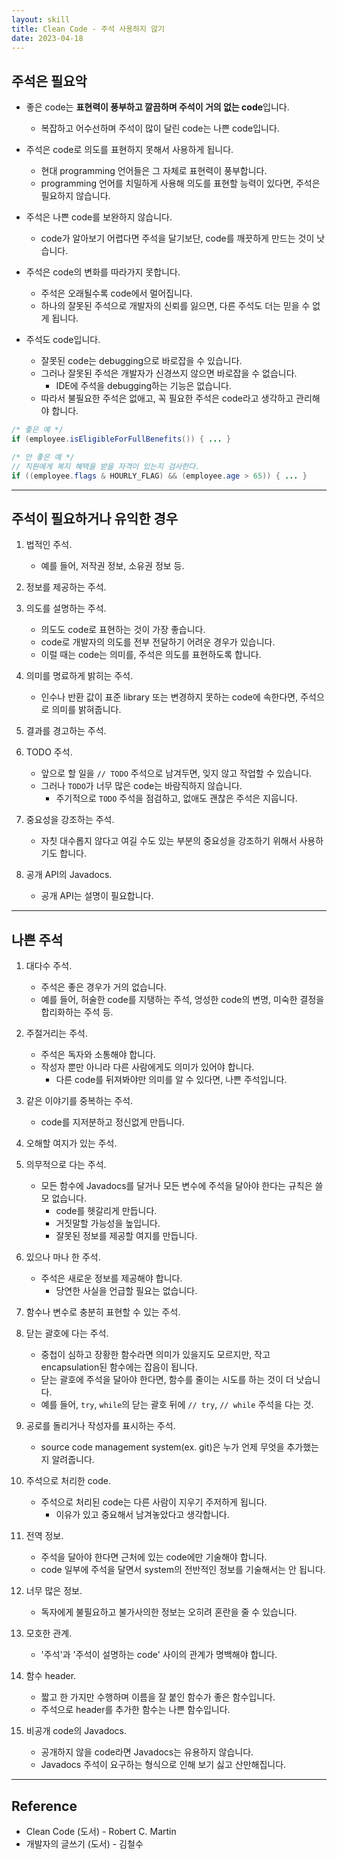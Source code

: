 ```yaml
---
layout: skill
title: Clean Code - 주석 사용하지 않기
date: 2023-04-18
---
```





## 주석은 필요악

- 좋은 code는 **표현력이 풍부하고 깔끔하며 주석이 거의 없는 code**입니다.
    - 복잡하고 어수선하며 주석이 많이 달린 code는 나쁜 code입니다.

- 주석은 code로 의도를 표현하지 못해서 사용하게 됩니다.
    - 현대 programming 언어들은 그 자체로 표현력이 풍부합니다.
    - programming 언어를 치밀하게 사용해 의도를 표현할 능력이 있다면, 주석은 필요하지 않습니다.

- 주석은 나쁜 code를 보완하지 않습니다.
    - code가 알아보기 어렵다면 주석을 달기보단, code를 깨끗하게 만드는 것이 낫습니다.

- 주석은 code의 변화를 따라가지 못합니다.
    - 주석은 오래될수록 code에서 멀어집니다.
    - 하나의 잘못된 주석으로 개발자의 신뢰를 잃으면, 다른 주석도 더는 믿을 수 없게 됩니다.

- 주석도 code입니다.
    - 잘못된 code는 debugging으로 바로잡을 수 있습니다.
    - 그러나 잘못된 주석은 개발자가 신경쓰지 않으면 바로잡을 수 없습니다.
        - IDE에 주석을 debugging하는 기능은 없습니다.
    - 따라서 불필요한 주석은 없애고, 꼭 필요한 주석은 code라고 생각하고 관리해야 합니다.

```java
/* 좋은 예 */
if (employee.isEligibleForFullBenefits()) { ... }

/* 안 좋은 예 */
// 직원에게 복지 혜택을 받을 자격이 있는지 검사한다.
if ((employee.flags & HOURLY_FLAG) && (employee.age > 65)) { ... }
```




---




## 주석이 필요하거나 유익한 경우

1. 법적인 주석.
    - 예를 들어, 저작권 정보, 소유권 정보 등.

2. 정보를 제공하는 주석.

3. 의도를 설명하는 주석.
    - 의도도 code로 표현하는 것이 가장 좋습니다.
    - code로 개발자의 의도를 전부 전달하기 어려운 경우가 있습니다.
    - 이럴 때는 code는 의미를, 주석은 의도를 표현하도록 합니다.

4. 의미를 명료하게 밝히는 주석.
    - 인수나 반환 값이 표준 library 또는 변경하지 못하는 code에 속한다면, 주석으로 의미를 밝혀줍니다.

5. 결과를 경고하는 주석.

6. TODO 주석.
    - 앞으로 할 일을 `// TODO` 주석으로 남겨두면, 잊지 않고 작업할 수 있습니다.
    - 그러나 `TODO`가 너무 많은 code는 바람직하지 않습니다.
        - 주기적으로 `TODO` 주석을 점검하고, 없애도 괜찮은 주석은 지웁니다.

7. 중요성을 강조하는 주석.
    - 자칫 대수롭지 않다고 여길 수도 있는 부분의 중요성을 강조하기 위해서 사용하기도 합니다.

8. 공개 API의 Javadocs.
    - 공개 API는 설명이 필요합니다.




---




## 나쁜 주석


1. 대다수 주석.
    - 주석은 좋은 경우가 거의 없습니다.
    - 예를 들어, 허술한 code를 지탱하는 주석, 엉성한 code의 변명, 미숙한 결정을 합리화하는 주석 등.

2. 주절거리는 주석.
    - 주석은 독자와 소통해야 합니다.
    - 작성자 뿐만 아니라 다른 사람에게도 의미가 있어야 합니다.
        - 다른 code를 뒤져봐야만 의미를 알 수 있다면, 나쁜 주석입니다.

3. 같은 이야기를 중복하는 주석.
    - code를 지저분하고 정신없게 만듭니다.

4. 오해할 여지가 있는 주석.

5. 의무적으로 다는 주석.
    - 모든 함수에 Javadocs를 달거나 모든 변수에 주석을 달아야 한다는 규칙은 쓸모 없습니다.
        - code를 헷갈리게 만듭니다.
        - 거짓말할 가능성을 높입니다.
        - 잘못된 정보를 제공할 여지를 만듭니다.

6. 있으나 마나 한 주석.
    - 주석은 새로운 정보를 제공해야 합니다.
        - 당연한 사실을 언급할 필요는 없습니다.

7. 함수나 변수로 충분히 표현할 수 있는 주석.

8. 닫는 괄호에 다는 주석.
    - 중첩이 심하고 장황한 함수라면 의미가 있을지도 모르지만, 작고 encapsulation된 함수에는 잡음이 됩니다.
    - 닫는 괄호에 주석을 달아야 한다면, 함수를 줄이는 시도를 하는 것이 더 낫습니다.
    - 예를 들어, `try`, `while`의 닫는 괄호 뒤에 `// try`, `// while` 주석을 다는 것.

9. 공로를 돌리거나 작성자를 표시하는 주석.
    - source code management system(ex. git)은 누가 언제 무엇을 추가했는지 알려줍니다.

10. 주석으로 처리한 code.
    - 주석으로 처리된 code는 다른 사람이 지우기 주저하게 됩니다.
        - 이유가 있고 중요해서 남겨놓았다고 생각합니다.

11. 전역 정보.
    - 주석을 달아야 한다면 근처에 있는 code에만 기술해야 합니다.
    - code 일부에 주석을 달면서 system의 전반적인 정보를 기술해서는 안 됩니다.

12. 너무 많은 정보.
    - 독자에게 불필요하고 불가사의한 정보는 오히려 혼란을 줄 수 있습니다.

13. 모호한 관계.
    - '주석'과 '주석이 설명하는 code' 사이의 관계가 명백해야 합니다.

14. 함수 header.
    - 짧고 한 가지만 수행하며 이름을 잘 붙인 함수가 좋은 함수입니다.
    - 주석으로 header를 추가한 함수는 나쁜 함수입니다.

15. 비공개 code의 Javadocs.
    - 공개하지 않을 code라면 Javadocs는 유용하지 않습니다.
    - Javadocs 주석이 요구하는 형식으로 인해 보기 싫고 산만해집니다.




---




## Reference

- Clean Code (도서) - Robert C. Martin
- 개발자의 글쓰기 (도서) - 김철수
